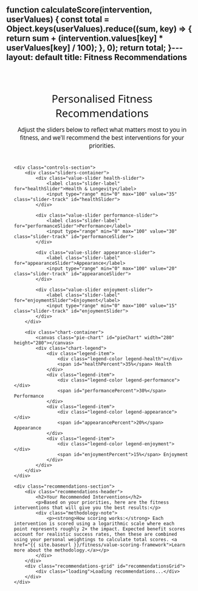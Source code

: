 function calculateScore(intervention, userValues) {
    const total = Object.keys(userValues).reduce((sum, key) => {
        return sum + (intervention.values[key] * userValues[key] / 100);
    }, 0);
    return total;
}---
layout: default
title: Fitness Recommendations
---

<style>
/* Main container */
.fitness-test-container {
    max-width: 1200px;
    margin: 0 auto;
    padding: 20px;
    font-family: "Open Sans", "Helvetica Neue", Helvetica, Arial, sans-serif;
}

.header-section {
    text-align: center;
    margin-bottom: 40px;
}

.header-section h1 {
    color: #000000;
    margin-bottom: 15px;
    font-weight: normal;
}

.header-section p {
    color: #000000;
    font-size: 1.1em;
    margin-bottom: 0;
}

/* Controls layout */
.controls-section {
    display: flex;
    gap: 40px;
    margin-bottom: 40px;
    align-items: flex-start;
}

.sliders-container {
    flex: 1;
    min-width: 300px;
}

.chart-container {
    flex: 1;
    min-width: 300px;
    display: flex;
    flex-direction: column;
    align-items: center;
}

/* Slider styling */
.value-slider {
    margin-bottom: 25px;
}

.slider-label {
    display: block;
    font-weight: 600;
    margin-bottom: 8px;
    color: #333;
    font-size: 1.1em;
}

.slider-track {
    width: 100%;
    height: 8px;
    border-radius: 4px;
    background: #e9ecef;
    outline: none;
    -webkit-appearance: none;
    appearance: none;
    cursor: pointer;
    transition: all 0.3s ease;
}

.slider-track::-webkit-slider-thumb {
    -webkit-appearance: none;
    appearance: none;
    width: 24px;
    height: 24px;
    border-radius: 50%;
    background: #155799;
    cursor: pointer;
    border: 3px solid white;
    box-shadow: 0 2px 6px rgba(0,0,0,0.2);
    transition: all 0.3s ease;
}

.slider-track::-webkit-slider-thumb:hover {
    transform: scale(1.1);
    box-shadow: 0 4px 12px rgba(0,0,0,0.3);
}

.slider-track::-moz-range-thumb {
    width: 24px;
    height: 24px;
    border-radius: 50%;
    background: #155799;
    cursor: pointer;
    border: 3px solid white;
    box-shadow: 0 2px 6px rgba(0,0,0,0.2);
}

/* Color coding for sliders - solid colors */
.health-slider .slider-track { background: #28a745; }
.performance-slider .slider-track { background: #dc3545; }
.appearance-slider .slider-track { background: #ffc107; }
.enjoyment-slider .slider-track { background: #6f42c1; }

/* Pie chart */
.pie-chart {
    width: 280px;
    height: 280px;
    margin-bottom: 20px;
}

.chart-legend {
    display: grid;
    grid-template-columns: repeat(2, 1fr);
    gap: 15px;
    width: 100%;
    max-width: 280px;
}

.legend-item {
    display: flex;
    align-items: center;
    font-size: 0.9em;
}

.legend-color {
    width: 16px;
    height: 16px;
    border-radius: 3px;
    margin-right: 8px;
}

.legend-health { background: #90ee90; }
.legend-performance { background: #ffb3ba; }
.legend-appearance { background: #fff8dc; }
.legend-enjoyment { background: #dda0dd; }

/* Recommendations section */
.recommendations-section {
    background: white;
    border-radius: 8px;
    padding: 30px;
    box-shadow: 0 2px 10px rgba(0,0,0,0.1);
}

.recommendations-header {
    margin-bottom: 25px;
    text-align: center;
}

.recommendations-header h2 {
    color: #000000;
    margin-bottom: 10px;
    font-weight: normal;
}

.recommendations-header p {
    color: #000000;
}

.methodology-note {
    background: #f8f9fa;
    padding: 15px;
    border-radius: 6px;
    margin-top: 15px;
    font-size: 0.9em;
}

.methodology-note p {
    margin: 0;
}

.methodology-note a {
    color: #155799;
    text-decoration: none;
}

.methodology-note a:hover {
    text-decoration: underline;
}

.recommendations-grid {
    display: grid;
    grid-template-columns: repeat(auto-fit, minmax(350px, 1fr));
    gap: 20px;
}

.recommendation-card {
    border: 1px solid #e0e0e0;
    border-radius: 8px;
    padding: 20px;
    transition: all 0.3s ease;
    background: #fafafa;
}

.recommendation-card:hover {
    box-shadow: 0 4px 12px rgba(0,0,0,0.1);
    transform: translateY(-2px);
}

.card-header {
    display: flex;
    justify-content: between;
    align-items: center;
    margin-bottom: 15px;
}

.card-title {
    font-size: 1.3em;
    font-weight: bold;
    color: #155799;
    margin: 0;
    text-decoration: none;
}

.card-title:hover {
    text-decoration: underline;
}

.card-score {
    font-size: 1.4em;
    font-weight: bold;
    color: #e63946;
    background: #f8f9fa;
    padding: 6px 12px;
    border-radius: 15px;
    margin-left: auto;
}

.card-description {
    color: #666;
    margin-bottom: 15px;
    font-size: 0.95em;
    line-height: 1.4;
}

.card-stats {
    display: flex;
    justify-content: space-between;
    font-size: 0.85em;
    color: #888;
    margin-bottom: 10px;
}

.value-bars {
    display: grid;
    grid-template-columns: repeat(4, 1fr);
    gap: 8px;
}

.value-bar {
    text-align: center;
    font-size: 0.8em;
}

.value-bar-fill {
    height: 6px;
    border-radius: 3px;
    margin-bottom: 4px;
}

.bar-health { background: #28a745; }
.bar-performance { background: #dc3545; }
.bar-appearance { background: #ffc107; }
.bar-enjoyment { background: #6f42c1; }

/* Mobile responsiveness */
@media (max-width: 768px) {
    .controls-section {
        flex-direction: column;
        gap: 30px;
    }
    
    .recommendations-grid {
        grid-template-columns: 1fr;
    }
    
    .pie-chart {
        width: 240px;
        height: 240px;
    }
    
    .chart-legend {
        max-width: 240px;
    }
}

/* Loading state */
.loading {
    text-align: center;
    padding: 40px;
    color: #666;
}
</style>

<div class="fitness-test-container">
    <div class="header-section">
        <h1>Personalised Fitness Recommendations</h1>
        <p>Adjust the sliders below to reflect what matters most to you in fitness, and we'll recommend the best interventions for your priorities.</p>
    </div>

    <div class="controls-section">
        <div class="sliders-container">
            <div class="value-slider health-slider">
                <label class="slider-label" for="healthSlider">Health & Longevity</label>
                <input type="range" min="0" max="100" value="35" class="slider-track" id="healthSlider">
            </div>
            
            <div class="value-slider performance-slider">
                <label class="slider-label" for="performanceSlider">Performance</label>
                <input type="range" min="0" max="100" value="30" class="slider-track" id="performanceSlider">
            </div>
            
            <div class="value-slider appearance-slider">
                <label class="slider-label" for="appearanceSlider">Appearance</label>
                <input type="range" min="0" max="100" value="20" class="slider-track" id="appearanceSlider">
            </div>
            
            <div class="value-slider enjoyment-slider">
                <label class="slider-label" for="enjoymentSlider">Enjoyment</label>
                <input type="range" min="0" max="100" value="15" class="slider-track" id="enjoymentSlider">
            </div>
        </div>

        <div class="chart-container">
            <canvas class="pie-chart" id="pieChart" width="280" height="280"></canvas>
            <div class="chart-legend">
                <div class="legend-item">
                    <div class="legend-color legend-health"></div>
                    <span id="healthPercent">35%</span> Health
                </div>
                <div class="legend-item">
                    <div class="legend-color legend-performance"></div>
                    <span id="performancePercent">30%</span> Performance
                </div>
                <div class="legend-item">
                    <div class="legend-color legend-appearance"></div>
                    <span id="appearancePercent">20%</span> Appearance
                </div>
                <div class="legend-item">
                    <div class="legend-color legend-enjoyment"></div>
                    <span id="enjoymentPercent">15%</span> Enjoyment
                </div>
            </div>
        </div>
    </div>

    <div class="recommendations-section">
        <div class="recommendations-header">
            <h2>Your Recommended Interventions</h2>
            <p>Based on your priorities, here are the fitness interventions that will give you the best results:</p>
            <div class="methodology-note">
                <p><strong>How scoring works:</strong> Each intervention is scored using a logarithmic scale where each point represents roughly 2× the impact. Expected benefit scores account for realistic success rates, then these are combined using your personal weightings to calculate total scores. <a href="{{ site.baseurl }}/fitness/value-scoring-framework">Learn more about the methodology.</a></p>
            </div>
        </div>
        <div class="recommendations-grid" id="recommendationsGrid">
            <div class="loading">Loading recommendations...</div>
        </div>
    </div>
</div>

<script>
// Fitness interventions data (from your YAML structure)
const fitnessInterventions = {
    progressive_strength_training: {
        name: "Progressive Strength Training",
        description: "Systematic weightlifting program with progressive overload, training major muscle groups 3 times per week",
        values: { health: 8.2, performance: 8.7, appearance: 7.2, enjoyment: 5.7 },
        resources: { upfront_cost: 400, ongoing_cost_weekly: 12, upfront_time: 8, ongoing_time_weekly: 4.5 }
    },
    daily_walking: {
        name: "Daily Walking (8000+ steps)",
        description: "Consistent daily walking with gradual progression to 8000+ steps per day",
        values: { health: 7.3, performance: 3.8, appearance: 3.3, enjoyment: 7.8 },
        resources: { upfront_cost: 120, ongoing_cost_weekly: 0, upfront_time: 2, ongoing_time_weekly: 7.0 }
    },
    hiit_training: {
        name: "High-Intensity Interval Training (HIIT)",
        description: "Short bursts of intense exercise alternated with recovery periods, 2-3 sessions per week",
        values: { health: 6.7, performance: 7.6, appearance: 6.1, enjoyment: 5.1 },
        resources: { upfront_cost: 50, ongoing_cost_weekly: 0, upfront_time: 3, ongoing_time_weekly: 2.0 }
    },
    bodyweight_training: {
        name: "Bodyweight Training Program",
        description: "Structured calisthenics progression focusing on fundamental movement patterns, 4 sessions per week",
        values: { health: 6.6, performance: 7.1, appearance: 6.1, enjoyment: 6.6 },
        resources: { upfront_cost: 100, ongoing_cost_weekly: 0, upfront_time: 6, ongoing_time_weekly: 4.0 }
    },
    swimming_training: {
        name: "Swimming Training",
        description: "Regular swimming sessions 2-3 times per week focusing on technique, endurance, and full-body conditioning",
        values: { health: 7.7, performance: 6.6, appearance: 5.2, enjoyment: 8.1 },
        resources: { upfront_cost: 250, ongoing_cost_weekly: 15, upfront_time: 8, ongoing_time_weekly: 3.5 }
    },
    yoga_practice: {
        name: "Regular Yoga Practice",
        description: "Consistent yoga practice 3-4 times per week combining flexibility, balance, strength, and mindfulness",
        values: { health: 6.2, performance: 4.7, appearance: 3.8, enjoyment: 7.6 },
        resources: { upfront_cost: 150, ongoing_cost_weekly: 8, upfront_time: 4, ongoing_time_weekly: 4.0 }
    },
    cycling_training: {
        name: "Regular Cycling Training",
        description: "Structured cycling program 3-4 times per week combining endurance rides, intervals, and recovery sessions",
        values: { health: 7.1, performance: 7.1, appearance: 4.7, enjoyment: 7.6 },
        resources: { upfront_cost: 800, ongoing_cost_weekly: 5, upfront_time: 12, ongoing_time_weekly: 5.0 }
    },
    rock_climbing: {
        name: "Rock Climbing Training",
        description: "Indoor and/or outdoor climbing 2-3 times per week focusing on technique, strength, and problem-solving",
        values: { health: 5.6, performance: 7.0, appearance: 6.1, enjoyment: 8.4 },
        resources: { upfront_cost: 400, ongoing_cost_weekly: 18, upfront_time: 15, ongoing_time_weekly: 4.0 }
    }
};

// Color scheme - pastel versions
const colors = {
    health: '#90ee90',     // Light green (pastel)
    performance: '#ffb3ba', // Light red (pastel)
    appearance: '#fff8dc',  // Light yellow (pastel)
    enjoyment: '#dda0dd'    // Light purple (pastel)
};

// Current values
let currentValues = {
    health: 35,
    performance: 30,
    appearance: 20,
    enjoyment: 15
};

// Get DOM elements
const sliders = {
    health: document.getElementById('healthSlider'),
    performance: document.getElementById('performanceSlider'),
    appearance: document.getElementById('appearanceSlider'),
    enjoyment: document.getElementById('enjoymentSlider')
};

const percentLabels = {
    health: document.getElementById('healthPercent'),
    performance: document.getElementById('performancePercent'),
    appearance: document.getElementById('appearancePercent'),
    enjoyment: document.getElementById('enjoymentPercent')
};

const canvas = document.getElementById('pieChart');
const ctx = canvas.getContext('2d');
const recommendationsGrid = document.getElementById('recommendationsGrid');

// Smart slider adjustment function
function adjustSliders(changedSlider, newValue) {
    const oldValue = currentValues[changedSlider];
    const difference = newValue - oldValue;
    
    // Update the changed slider
    currentValues[changedSlider] = newValue;
    
    // Calculate total of other sliders
    const otherSliders = Object.keys(currentValues).filter(key => key !== changedSlider);
    const otherTotal = otherSliders.reduce((sum, key) => sum + currentValues[key], 0);
    
    // If other sliders total is 0, distribute evenly
    if (otherTotal === 0) {
        const remainingValue = 100 - newValue;
        const perSlider = remainingValue / otherSliders.length;
        otherSliders.forEach(key => {
            currentValues[key] = perSlider;
        });
    } else {
        // Proportionally adjust other sliders
        const remainingValue = 100 - newValue;
        const scaleFactor = remainingValue / otherTotal;
        
        otherSliders.forEach(key => {
            currentValues[key] = Math.max(0, currentValues[key] * scaleFactor);
        });
    }
    
    // Ensure we sum to exactly 100
    const total = Object.values(currentValues).reduce((sum, val) => sum + val, 0);
    if (total !== 100) {
        const adjustment = 100 - total;
        currentValues[changedSlider] += adjustment;
    }
    
    // Update all sliders and labels
    updateAllControls();
}

function updateAllControls() {
    // Update sliders
    Object.keys(sliders).forEach(key => {
        sliders[key].value = currentValues[key];
    });
    
    // Update percentage labels
    Object.keys(percentLabels).forEach(key => {
        percentLabels[key].textContent = Math.round(currentValues[key]) + '%';
    });
    
    // Update pie chart
    drawPieChart();
    
    // Update recommendations
    updateRecommendations();
}

function drawPieChart() {
    const centerX = canvas.width / 2;
    const centerY = canvas.height / 2;
    const radius = 100;
    
    // Clear canvas
    ctx.clearRect(0, 0, canvas.width, canvas.height);
    
    // Calculate angles
    let currentAngle = -Math.PI / 2; // Start at top
    const values = Object.keys(currentValues);
    
    values.forEach(key => {
        const sliceAngle = (currentValues[key] / 100) * 2 * Math.PI;
        
        // Draw slice
        ctx.beginPath();
        ctx.moveTo(centerX, centerY);
        ctx.arc(centerX, centerY, radius, currentAngle, currentAngle + sliceAngle);
        ctx.closePath();
        ctx.fillStyle = colors[key];
        ctx.fill();
        ctx.strokeStyle = '#fff';
        ctx.lineWidth = 3;
        ctx.stroke();
        
        currentAngle += sliceAngle;
    });
}

// Get intervention URL
function getInterventionUrl(key) {
    // Convert snake_case to kebab-case for URLs
    const urlKey = key.replace(/_/g, '-');
    return `/adjacent-possible/resources/intervention-database/${urlKey}`;
}

function updateRecommendations() {
    // Calculate scores for all interventions
    const scoredInterventions = Object.keys(fitnessInterventions).map(key => {
        const intervention = fitnessInterventions[key];
        const score = calculateScore(intervention, currentValues);
        return { key, ...intervention, totalScore: score };
    });
    
    // Sort by score (highest first)
    scoredInterventions.sort((a, b) => b.totalScore - a.totalScore);
    
    // Display top 6 recommendations
    const topRecommendations = scoredInterventions.slice(0, 6);
    
    recommendationsGrid.innerHTML = topRecommendations.map(intervention => `
        <div class="recommendation-card">
            <div class="card-header">
                <a href="${getInterventionUrl(intervention.key)}" class="card-title">${intervention.name}</a>
                <div class="card-score">${intervention.totalScore.toFixed(1)}</div>
            </div>
            <p class="card-description">${intervention.description}</p>
            <div class="card-stats">
                <span>Cost: ${intervention.resources.upfront_cost}</span>
                <span>Time: ${intervention.resources.ongoing_time_weekly}h/week</span>
            </div>
            <div class="value-bars">
                <div class="value-bar">
                    <div class="value-bar-fill bar-health" style="width: ${(intervention.values.health / 10) * 100}%"></div>
                    <div>H: ${intervention.values.health}</div>
                </div>
                <div class="value-bar">
                    <div class="value-bar-fill bar-performance" style="width: ${(intervention.values.performance / 10) * 100}%"></div>
                    <div>P: ${intervention.values.performance}</div>
                </div>
                <div class="value-bar">
                    <div class="value-bar-fill bar-appearance" style="width: ${(intervention.values.appearance / 10) * 100}%"></div>
                    <div>A: ${intervention.values.appearance}</div>
                </div>
                <div class="value-bar">
                    <div class="value-bar-fill bar-enjoyment" style="width: ${(intervention.values.enjoyment / 10) * 100}%"></div>
                    <div>E: ${intervention.values.enjoyment}</div>
                </div>
            </div>
        </div>
    `).join('');
}

// Event listeners for sliders
Object.keys(sliders).forEach(key => {
    sliders[key].addEventListener('input', function() {
        adjustSliders(key, parseFloat(this.value));
    });
});

// Initialize
document.addEventListener('DOMContentLoaded', function() {
    updateAllControls();
});
</script>
